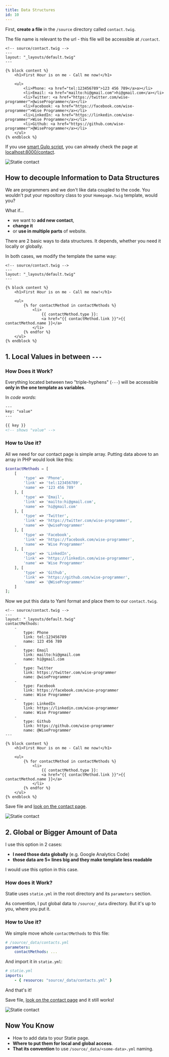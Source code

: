 ```yaml
---
title: Data Structures
id: 10
---
```


First, **create a file** in the `/source` directory called `contact.twig`.

The file name is relevant to the url - this file will be accessible at `/contact`.

```twig
<!-- source/contact.twig -->
---
layout: "_layouts/default.twig"
---

{% block content %}
    <h1>First Hour is on me - Call me now!</h1>

    <ul>
        <li>Phone: <a href="tel:123456789">123 456 789</a>a></li>
        <li>Email: <a href="mailto:hi@gmail.com">hi@gmail.com</a></li>
        <li>Twitter: <a href="https://twitter.com/wise-programmer">@wiseProgrammer</a></li>
        <li>Facebook: <a href="https://facebook.com/wise-programmer">Wise Programmer</a></li>
        <li>LinkedIn: <a href="https://linkedin.com/wise-programmer">Wise Programmer</a></li>
        <li>Github: <a href="https://github.com/wise-programmer">@WiseProgrammer</a></li>
    </ul>
{% endblock %}
```

If you use [smart Gulp script](/docs/getting-started#minitip-use-gulp-work-for-you), you can already check the page at [localhost:8000/contact](http://localhost:8000/contact).

![Statie contact](/data/statie-contact.png)

## How to decouple Information to Data Structures

We are programmers and we don't like data coupled to the code. You wouldn't put your repository class to your `Homepage.twig` template, would you?

What if...

-   we want to **add new contact**,
-   **change it**
-   or **use in multiple parts** of website.

There are 2 basic ways to data structures. It depends, whether you need it locally or globally.

In both cases, we modify the template the same way:

```twig
<!-- source/contact.twig -->
---
layout: "_layouts/default.twig"
---

{% block content %}
    <h1>First Hour is on me - Call me now!</h1>

    <ul>
        {% for contactMethod in contactMethods %}
            <li>
                {{ contactMethod.type }}:
                <a href="{{ contactMethod.link }}">{{ contactMethod.name }}</a>
            </li>
        {% endfor %}
    </ul>
{% endblock %}
```

## 1. Local Values in between `---`

### How Does it Work?

Everything located between two "triple-hyphens" (`---`) will be accessible **only in the one template as variables**.

In _code words_:

```html
---
key: "value"
---

{{ key }}
<!-- shows "value" -->
```

### How to Use it?

All we need for our contact page is simple array. Putting data above to an array in PHP would look like this:

```php
$contactMethods = [
    [
        'type' => 'Phone',
        'link' => 'tel:123456789',
        'name' => '123 456 789'
    ], [
        'type' => 'Email',
        'link' => 'mailto:hi@gmail.com',
        'name' => 'hi@gmail.com'
    ], [
        'type' => 'Twitter',
        'link' => 'https://twitter.com/wise-programmer',
        'name' => '@wiseProgrammer'
    ], [
        'type' => 'Facebook',
        'link' => 'https://facebook.com/wise-programmer',
        'name' => 'Wise Programmer'
    ], [
        'type' => 'LinkedIn',
        'link' => 'https://linkedin.com/wise-programmer',
        'name' => 'Wise Programmer'
    ], [
        'type' => 'Github',
        'link' => 'https://github.com/wise-programmer',
        'name' => '@WiseProgrammer'
    ]
];
```

Now we put this data to Yaml format and place them to our `contact.twig`.

```twig
<!-- source/contact.twig -->
---
layout: "_layouts/default.twig"
contactMethods:
    -
        type: Phone
        link: tel:123456789
        name: 123 456 789
    -
        type: Email
        link: mailto:hi@gmail.com
        name: hi@gmail.com
    -
        type: Twitter
        link: https://twitter.com/wise-programmer
        name: @wiseProgrammer
    -
        type: Facebook
        link: https://facebook.com/wise-programmer
        name: Wise Programmer
    -
        type: LinkedIn
        link: https://linkedin.com/wise-programmer
        name: Wise Programmer
    -
        type: Github
        link: https://github.com/wise-programmer
        name: @WiseProgrammer
---

{% block content %}
    <h1>First Hour is on me - Call me now!</h1>

    <ul>
        {% for contactMethod in contactMethods %}
            <li>
                {{ contactMethod.type }}:
                <a href="{{ contactMethod.link }}">{{ contactMethod.name }}</a>
            </li>
        {% endfor %}
    </ul>
{% endblock %}
```

Save file and [look on the contact page](http://localhost:8000/contact).

![Statie contact](/data/statie-contact.png)

## 2. Global or Bigger Amount of Data

I use this option in 2 cases:

-   **I need those data globally** (e.g. Google Analytics Code)
-   **those data are 5+ lines big and they make template less readable**

I would use this option in this case.

### How does it Work?

Statie uses `statie.yml` in the root directory and its `parameters` section.

As convention, I put global data to `/source/_data` directory. But it's up to you, where you put it.

### How to Use it?

We simple move whole `contactMethods` to this file:

```yaml
# /source/_data/contacts.yml
parameters:
    contactMethods: ...
```

And import it in `statie.yml`:

```yaml
# statie.yml
imports:
    - { resource: "source/_data/contacts.yml" }
```

And that's it!

Save file, [look on the contact page](http://localhost:8000/contact) and it still works!

![Statie contact](/data/statie-contact.png)

## Now You Know

-   How to add data to your Statie page.
-   **Where to put them for local and global access**.
-   **That its convention** to use `/source/_data/<some-data>.yml` naming.

